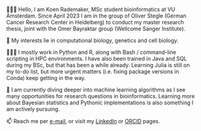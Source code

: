 🙋🏻‍♂️ Hello, I am Koen Rademaker, MSc student bioinformatics at VU Amsterdam. Since April 2023 I am in the group of Oliver Stegle (German Cancer Research Center in Heidelberg) to conduct my master research thesis, joint with the Omer Bayraktar group (Wellcome Sanger Institute).

🧠 My interests lie in computational biology, genetics and cell biology.

👨🏻‍💻 I mostly work in Python and R, along with Bash / command-line scripting in HPC environments. I have also been trained in Java and SQL during my BSc, but that has been a while already. Learning Julia is still on my to-do list, but more urgent matters (i.e. fixing package versions in Conda) keep getting in the way.

🌱 I am currently diving deeper into machine learning algorithms as I see many opportunities for research questions in bioinformatics. Learning more about Bayesian statistics and Pythonic implementations is also something I am actively pursuing.

📫 Reach me per [e-mail](mailto:koenrademaker@outlook.com), or visit my [LinkedIn](https://www.linkedin.com/in/koen-rademaker/) or [ORCID](https://orcid.org/0000-0003-3059-5183) pages.

<!---
krademaker/krademaker is a ✨ special ✨ repository because its `README.md` (this file) appears on your GitHub profile.
You can click the Preview link to take a look at your changes.
--->
